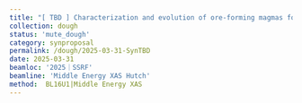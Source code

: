 ```yaml
---         
title: "[ TBD ] Characterization and evolution of ore-forming magmas for iron oxide-apatite deposits: Perspectives from apatite"
collection: dough
status: 'mute_dough'
category: synproposal
permalink: /dough/2025-03-31-SynTBD
date: 2025-03-31
beamloc: '2025｜SSRF'
beamline: 'Middle Energy XAS Hutch'
method:  BL16U1|Middle Energy XAS
---
```

